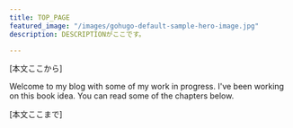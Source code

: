 ```yaml
---
title: TOP_PAGE
featured_image: "/images/gohugo-default-sample-hero-image.jpg"
description: DESCRIPTIONがここです。

---
```

\[本文ここから\]

Welcome to my blog with some of my work in progress. I've been working on this book idea. You can read some of the chapters below.

\[本文ここまで\]